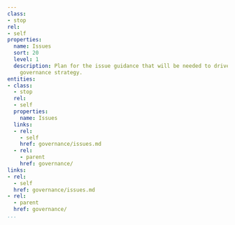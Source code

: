 ```yaml
---
class:
- stop
rel:
- self
properties:
  name: Issues
  sort: 20
  level: 1
  description: Plan for the issue guidance that will be needed to drive a wider service
    governance strategy.
entities:
- class:
  - stop
  rel:
  - self
  properties:
    name: Issues
  links:
  - rel:
    - self
    href: governance/issues.md
  - rel:
    - parent
    href: governance/
links:
- rel:
  - self
  href: governance/issues.md
- rel:
  - parent
  href: governance/
...
```

